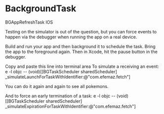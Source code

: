 # BackgroundTask
BGAppRefreshTask IOS

Testing on the simulator is out of the question, but you can force events to happen via the debugger when running the app on a real device.

Build and run your app and then background it to schedule the task. Bring the app to the foreground again. Then in Xcode, hit the pause button in the debugger.

Copy and paste this line into terminal area To simulate a receiving an event: 
e -l objc -- (void)[[BGTaskScheduler sharedScheduler] _simulateLaunchForTaskWithIdentifier:@"com.efemaz.fetch"] 

You can do it again and again to see all pokemons.

And to force an early termination of a task:
e -l objc -- (void)[[BGTaskScheduler sharedScheduler] _simulateExpirationForTaskWithIdentifier:@"com.efemaz.fetch"]

